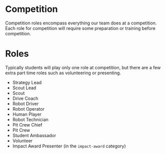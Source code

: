 # Competition

Competition roles encompass everything our team does at a competition.
Each role for competition will require some preparation or training before competition.

# Roles

Typically students will play only one role at competition, but there are a few extra part time roles
such as volunteering or presenting.

 - Strategy Lead
 - Scout Lead
 - Scout
 - Drive Coach
 - Robot Driver
 - Robot Operator
 - Human Player
 - Robot Technician
 - Pit Crew Chief
 - Pit Crew
 - Student Ambassador
 - Volunteer
 - Impact Award Presenter (in the `impact-award` category)

